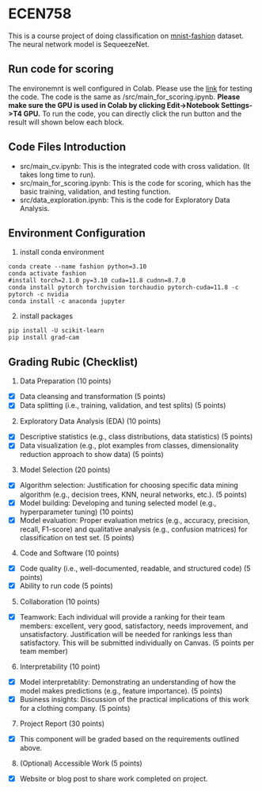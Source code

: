 # ECEN758

This is a course project of doing classification on [mnist-fashion](https://github.com/zalandoresearch/fashion-mnist) dataset. The neural network model is SequeezeNet.
## Run code for scoring
The environemnt is well configured in Colab. Please use the [link](https://colab.research.google.com/drive/13NHcv7iiZGY84wxIQ4RBL18D_W5axF7M?usp=sharing) for testing the code. The code is the same as /src/main_for_scoring.ipynb. **Please make sure the GPU is used in Colab by clicking Edit->Notebook Settings->T4 GPU.** To run the code, you can directly click the run button and the result will shown below each block.

## Code Files Introduction
- src/main_cv.ipynb: This is the integrated code with cross validation. (It takes long time to run).
- src/main_for_scoring.ipynb: This is the code for scoring, which has the basic training, validation, and testing function.
- src/data_exploration.ipynb: This is the code for Exploratory Data Analysis.


## Environment Configuration

1. install conda environment

```
conda create --name fashion python=3.10
conda activate fashion
#install torch=2.1.0 py=3.10 cuda=11.8 cudnn=8.7.0
conda install pytorch torchvision torchaudio pytorch-cuda=11.8 -c pytorch -c nvidia
conda install -c anaconda jupyter
```
2. install packages
```
pip install -U scikit-learn
pip install grad-cam
```

## Grading Rubic (Checklist)

1. Data Preparation (10 points)

* [x] Data cleansing and transformation (5 points)
* [x] Data splitting (i.e., training, validation, and test splits) (5 points)

2. Exploratory Data Analysis (EDA) (10 points)

* [x] Descriptive statistics (e.g., class distributions, data statistics) (5 points)
* [x] Data visualization (e.g., plot examples from classes, dimensionality reduction approach to show data) (5 points)

3. Model Selection (20 points)

* [x] Algorithm selection: Justification for choosing specific data mining algorithm (e.g., decision trees, KNN, neural networks, etc.). (5 points)
* [x] Model building: Developing and tuning selected model (e.g., hyperparameter tuning) (10 points)
* [x] Model evaluation: Proper evaluation metrics (e.g., accuracy, precision, recall, F1-score) and qualitative analysis (e.g., confusion matrices) for classification on test set. (5 points)

4. Code and Software (10 points)

* [x] Code quality (i.e., well-documented, readable, and structured code) (5 points)
* [x] Ability to run code (5 points)

5. Collaboration (10 points)

* [x] Teamwork: Each individual will provide a ranking for their team members: excellent, very good, satisfactory, needs improvement, and unsatisfactory. Justification will be needed for rankings less than satisfactory. This will be submitted individually on Canvas. (5 points per team member)

6. Interpretability (10 point)

* [x] Model interpretablity: Demonstrating an understanding of how the model makes predictions (e.g., feature importance). (5 points)
* [x] Business insights: Discussion of the practical implications of this work for a clothing company. (5 points)

7. Project Report (30 points)

* [x] This component will be graded based on the requirements outlined above.

8. (Optional) Accessible Work (5 points)

* [x] Website or blog post to share work completed on project.


